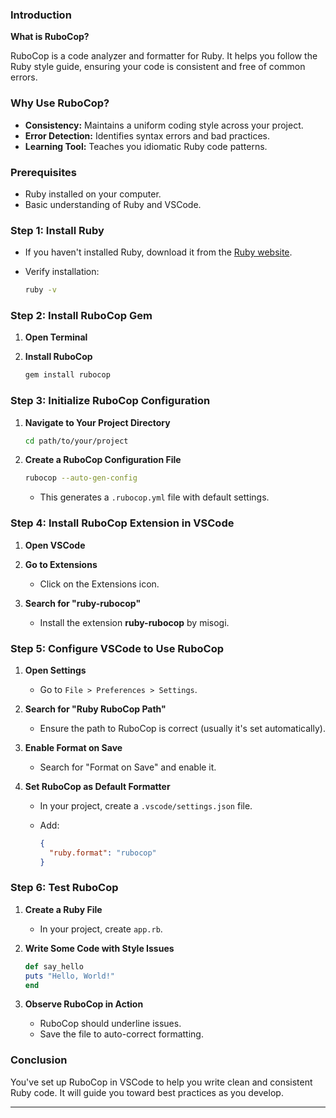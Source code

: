 ### **Introduction**

**What is RuboCop?**

RuboCop is a code analyzer and formatter for Ruby. It helps you follow the Ruby style guide, ensuring your code is consistent and free of common errors.

### **Why Use RuboCop?**

- **Consistency:** Maintains a uniform coding style across your project.
- **Error Detection:** Identifies syntax errors and bad practices.
- **Learning Tool:** Teaches you idiomatic Ruby code patterns.

### **Prerequisites**

- Ruby installed on your computer.
- Basic understanding of Ruby and VSCode.

### **Step 1: Install Ruby**

- If you haven't installed Ruby, download it from the [Ruby website](https://www.ruby-lang.org/en/downloads/).
- Verify installation:

  ```bash
  ruby -v
  ```

### **Step 2: Install RuboCop Gem**

1. **Open Terminal**

2. **Install RuboCop**

   ```bash
   gem install rubocop
   ```

### **Step 3: Initialize RuboCop Configuration**

1. **Navigate to Your Project Directory**

   ```bash
   cd path/to/your/project
   ```

2. **Create a RuboCop Configuration File**

   ```bash
   rubocop --auto-gen-config
   ```

   - This generates a `.rubocop.yml` file with default settings.

### **Step 4: Install RuboCop Extension in VSCode**

1. **Open VSCode**

2. **Go to Extensions**

   - Click on the Extensions icon.

3. **Search for "ruby-rubocop"**

   - Install the extension **ruby-rubocop** by misogi.

### **Step 5: Configure VSCode to Use RuboCop**

1. **Open Settings**

   - Go to `File > Preferences > Settings`.

2. **Search for "Ruby RuboCop Path"**

   - Ensure the path to RuboCop is correct (usually it's set automatically).

3. **Enable Format on Save**

   - Search for "Format on Save" and enable it.

4. **Set RuboCop as Default Formatter**

   - In your project, create a `.vscode/settings.json` file.
   - Add:

     ```json
     {
       "ruby.format": "rubocop"
     }
     ```

### **Step 6: Test RuboCop**

1. **Create a Ruby File**

   - In your project, create `app.rb`.

2. **Write Some Code with Style Issues**

   ```ruby
   def say_hello
   puts "Hello, World!"
   end
   ```

3. **Observe RuboCop in Action**

   - RuboCop should underline issues.
   - Save the file to auto-correct formatting.

### **Conclusion**

You've set up RuboCop in VSCode to help you write clean and consistent Ruby code. It will guide you toward best practices as you develop.

---
